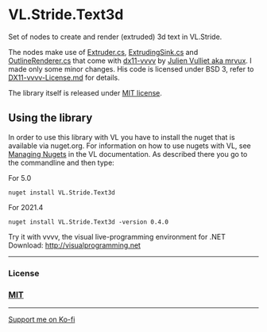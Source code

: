 # VL.Stride.Text3d

Set of nodes to create and render (extruded) 3d text in VL.Stride.

The nodes make use of [Extruder.cs](https://github.com/mrvux/dx11-vvvv/blob/master/Nodes/VVVV.DX11.Nodes.Text3d/Extruder.cs), [ExtrudingSink.cs](https://github.com/mrvux/dx11-vvvv/blob/master/Nodes/VVVV.DX11.Nodes.Text3d/ExtrudingSink.cs) and [OutlineRenderer.cs](https://github.com/mrvux/dx11-vvvv/blob/master/Nodes/VVVV.DX11.Nodes.Text3d/OutlineRenderer.cs) that come with [dx11-vvvv](https://github.com/mrvux/dx11-vvvv) by 
[Julien Vulliet aka mrvux](https://github.com/mrvux). I made only some minor changes. His code is licensed under BSD 3, refer to [DX11-vvvv-License.md](https://github.com/bj-rn/VL.Stride.Text3d/blob/master/DX11-vvvv-License.md) for details.

The library itself is released under [MIT license](https://github.com/bj-rn/VL.Stride.Text3d/blob/master/LICENSE).

## Using the library
In order to use this library with VL you have to install the nuget that is available via nuget.org. For information on how to use nugets with VL, see [Managing Nugets](https://thegraybook.vvvv.org/reference/hde/managing-nugets.html) in the VL documentation. As described there you go to the commandline and then type:

For 5.0

    nuget install VL.Stride.Text3d


For 2021.4

    nuget install VL.Stride.Text3d -version 0.4.0


Try it with vvvv, the visual live-programming environment for .NET  
Download: http://visualprogramming.net

---
### License

### [MIT](https://github.com/bj-rn/VL.Stride.Text3d/blob/master/LICENSE)
---
[Support me on Ko-fi](https://ko-fi.com/Q5Q61EQB8X)

